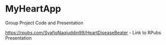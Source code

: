 # MyHeartApp
Group Project Code and Presentation

https://rpubs.com/SyafiqNaqiuddin99/HeartDiseaseBeater - Link to RPubs Presentation
